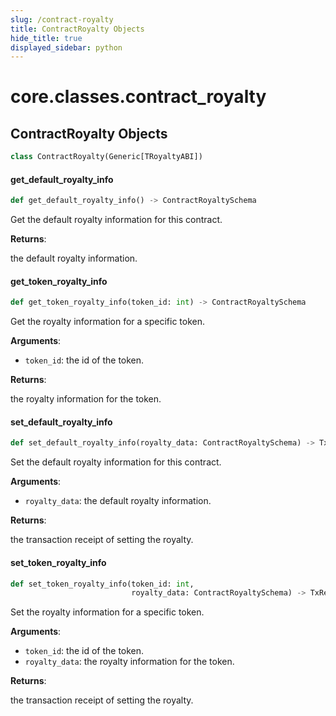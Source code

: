 ```yaml
---
slug: /contract-royalty
title: ContractRoyalty Objects
hide_title: true
displayed_sidebar: python
---
```

<a id="core.classes.contract_royalty"></a>

# core.classes.contract\_royalty

<a id="core.classes.contract_royalty.ContractRoyalty"></a>

## ContractRoyalty Objects

```python
class ContractRoyalty(Generic[TRoyaltyABI])
```

<a id="core.classes.contract_royalty.ContractRoyalty.get_default_royalty_info"></a>

#### get\_default\_royalty\_info

```python
def get_default_royalty_info() -> ContractRoyaltySchema
```

Get the default royalty information for this contract.

**Returns**:

the default royalty information.

<a id="core.classes.contract_royalty.ContractRoyalty.get_token_royalty_info"></a>

#### get\_token\_royalty\_info

```python
def get_token_royalty_info(token_id: int) -> ContractRoyaltySchema
```

Get the royalty information for a specific token.

**Arguments**:

- `token_id`: the id of the token.

**Returns**:

the royalty information for the token.

<a id="core.classes.contract_royalty.ContractRoyalty.set_default_royalty_info"></a>

#### set\_default\_royalty\_info

```python
def set_default_royalty_info(royalty_data: ContractRoyaltySchema) -> TxReceipt
```

Set the default royalty information for this contract.

**Arguments**:

- `royalty_data`: the default royalty information.

**Returns**:

the transaction receipt of setting the royalty.

<a id="core.classes.contract_royalty.ContractRoyalty.set_token_royalty_info"></a>

#### set\_token\_royalty\_info

```python
def set_token_royalty_info(token_id: int,
                           royalty_data: ContractRoyaltySchema) -> TxReceipt
```

Set the royalty information for a specific token.

**Arguments**:

- `token_id`: the id of the token.
- `royalty_data`: the royalty information for the token.

**Returns**:

the transaction receipt of setting the royalty.
